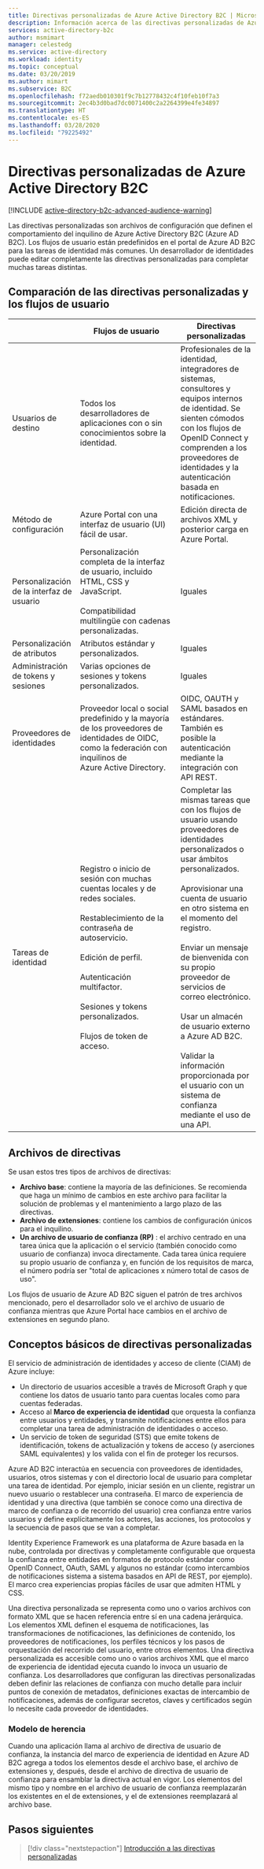 ```yaml
---
title: Directivas personalizadas de Azure Active Directory B2C | Microsoft Docs
description: Información acerca de las directivas personalizadas de Azure Active Directory B2C.
services: active-directory-b2c
author: msmimart
manager: celestedg
ms.service: active-directory
ms.workload: identity
ms.topic: conceptual
ms.date: 03/20/2019
ms.author: mimart
ms.subservice: B2C
ms.openlocfilehash: f72aedb010301f9c7b12778432c4f10feb10f7a3
ms.sourcegitcommit: 2ec4b3d0bad7dc0071400c2a2264399e4fe34897
ms.translationtype: HT
ms.contentlocale: es-ES
ms.lasthandoff: 03/28/2020
ms.locfileid: "79225492"
---
```

# <a name="custom-policies-in-azure-active-directory-b2c"></a>Directivas personalizadas de Azure Active Directory B2C

[!INCLUDE [active-directory-b2c-advanced-audience-warning](../../includes/active-directory-b2c-advanced-audience-warning.md)]

Las directivas personalizadas son archivos de configuración que definen el comportamiento del inquilino de Azure Active Directory B2C (Azure AD B2C). Los flujos de usuario están predefinidos en el portal de Azure AD B2C para las tareas de identidad más comunes. Un desarrollador de identidades puede editar completamente las directivas personalizadas para completar muchas tareas distintas.

## <a name="comparing-user-flows-and-custom-policies"></a>Comparación de las directivas personalizadas y los flujos de usuario

| | Flujos de usuario | Directivas personalizadas |
|-|-------------------|-----------------|
| Usuarios de destino | Todos los desarrolladores de aplicaciones con o sin conocimientos sobre la identidad. | Profesionales de la identidad, integradores de sistemas, consultores y equipos internos de identidad. Se sienten cómodos con los flujos de OpenID Connect y comprenden a los proveedores de identidades y la autenticación basada en notificaciones. |
| Método de configuración | Azure Portal con una interfaz de usuario (UI) fácil de usar. | Edición directa de archivos XML y posterior carga en Azure Portal. |
| Personalización de la interfaz de usuario | Personalización completa de la interfaz de usuario, incluido HTML, CSS y JavaScript.<br><br>Compatibilidad multilingüe con cadenas personalizadas. | Iguales |
| Personalización de atributos | Atributos estándar y personalizados. | Iguales |
| Administración de tokens y sesiones | Varias opciones de sesiones y tokens personalizados. | Iguales |
| Proveedores de identidades | Proveedor local o social predefinido y la mayoría de los proveedores de identidades de OIDC, como la federación con inquilinos de Azure Active Directory. | OIDC, OAUTH y SAML basados en estándares.  También es posible la autenticación mediante la integración con API REST. |
| Tareas de identidad | Registro o inicio de sesión con muchas cuentas locales y de redes sociales.<br><br>Restablecimiento de la contraseña de autoservicio.<br><br>Edición de perfil.<br><br>Autenticación multifactor.<br><br>Sesiones y tokens personalizados.<br><br>Flujos de token de acceso. | Completar las mismas tareas que con los flujos de usuario usando proveedores de identidades personalizados o usar ámbitos personalizados.<br><br>Aprovisionar una cuenta de usuario en otro sistema en el momento del registro.<br><br>Enviar un mensaje de bienvenida con su propio proveedor de servicios de correo electrónico.<br><br>Usar un almacén de usuario externo a Azure AD B2C.<br><br>Validar la información proporcionada por el usuario con un sistema de confianza mediante el uso de una API. |

## <a name="policy-files"></a>Archivos de directivas

Se usan estos tres tipos de archivos de directivas:

- **Archivo base**: contiene la mayoría de las definiciones. Se recomienda que haga un mínimo de cambios en este archivo para facilitar la solución de problemas y el mantenimiento a largo plazo de las directivas.
- **Archivo de extensiones**: contiene los cambios de configuración únicos para el inquilino.
- **Un archivo de usuario de confianza (RP)** : el archivo centrado en una tarea única que la aplicación o el servicio (también conocido como usuario de confianza) invoca directamente. Cada tarea única requiere su propio usuario de confianza y, en función de los requisitos de marca, el número podría ser "total de aplicaciones x número total de casos de uso".

Los flujos de usuario de Azure AD B2C siguen el patrón de tres archivos mencionado, pero el desarrollador solo ve el archivo de usuario de confianza mientras que Azure Portal hace cambios en el archivo de extensiones en segundo plano.

## <a name="custom-policy-core-concepts"></a>Conceptos básicos de directivas personalizadas

El servicio de administración de identidades y acceso de cliente (CIAM) de Azure incluye:

- Un directorio de usuarios accesible a través de Microsoft Graph y que contiene los datos de usuario tanto para cuentas locales como para cuentas federadas.
- Acceso al **Marco de experiencia de identidad** que orquesta la confianza entre usuarios y entidades, y transmite notificaciones entre ellos para completar una tarea de administración de identidades o acceso.
- Un servicio de token de seguridad (STS) que emite tokens de identificación, tokens de actualización y tokens de acceso (y aserciones SAML equivalentes) y los valida con el fin de proteger los recursos.

Azure AD B2C interactúa en secuencia con proveedores de identidades, usuarios, otros sistemas y con el directorio local de usuario para completar una tarea de identidad. Por ejemplo, iniciar sesión en un cliente, registrar un nuevo usuario o restablecer una contraseña. El marco de experiencia de identidad y una directiva (que también se conoce como una directiva de marco de confianza o de recorrido del usuario) crea confianza entre varios usuarios y define explícitamente los actores, las acciones, los protocolos y la secuencia de pasos que se van a completar.

Identity Experience Framework es una plataforma de Azure basada en la nube, controlada por directivas y completamente configurable que orquesta la confianza entre entidades en formatos de protocolo estándar como OpenID Connect, OAuth, SAML y algunos no estándar (como intercambios de notificaciones sistema a sistema basados en API de REST, por ejemplo). El marco crea experiencias propias fáciles de usar que admiten HTML y CSS.

Una directiva personalizada se representa como uno o varios archivos con formato XML que se hacen referencia entre sí en una cadena jerárquica. Los elementos XML definen el esquema de notificaciones, las transformaciones de notificaciones, las definiciones de contenido, los proveedores de notificaciones, los perfiles técnicos y los pasos de orquestación del recorrido del usuario, entre otros elementos. Una directiva personalizada es accesible como uno o varios archivos XML que el marco de experiencia de identidad ejecuta cuando lo invoca un usuario de confianza. Los desarrolladores que configuran las directivas personalizadas deben definir las relaciones de confianza con mucho detalle para incluir puntos de conexión de metadatos, definiciones exactas de intercambio de notificaciones, además de configurar secretos, claves y certificados según lo necesite cada proveedor de identidades.

### <a name="inheritance-model"></a>Modelo de herencia

Cuando una aplicación llama al archivo de directiva de usuario de confianza, la instancia del marco de experiencia de identidad en Azure AD B2C agrega a todos los elementos desde el archivo base, el archivo de extensiones y, después, desde el archivo de directiva de usuario de confianza para ensamblar la directiva actual en vigor.  Los elementos del mismo tipo y nombre en el archivo de usuario de confianza reemplazarán los existentes en el de extensiones, y el de extensiones reemplazará al archivo base.

## <a name="next-steps"></a>Pasos siguientes

> [!div class="nextstepaction"]
> [Introducción a las directivas personalizadas](custom-policy-get-started.md)
